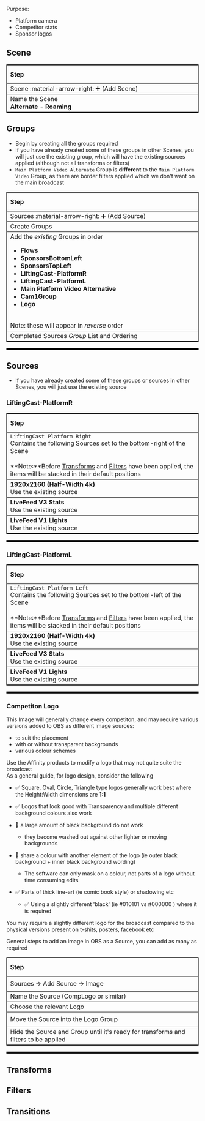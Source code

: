 Purpose:

- Platform camera
- Competitor stats
- Sponsor logos

## Scene
<style>
table, th, td {
  border: 1px solid black;
}
</style>
|  <div style="width:500px">Step</div>                       |             OBS ScreenShot                |
|:-----------------------------------------------------------|:-----------------------------------------:|
| Scene :material-arrow-right: :heavy_plus_sign: (Add Scene) | ![](artifacts/scenes/new-scene.png)       |
| Name the Scene <br><b>Alternate - Roaming</b>              | ![](artifacts/scenes/roaming/ro-scene-name.png)  |


## Groups

- Begin by creating all the groups required
- If you have already created some of these groups in other Scenes, you will just use the existing group, which will have the existing sources applied (although not all transforms or filters)
- `Main Platform Video Alternate` Group is **different** to the `Main Platform Video` Group, as there are border filters applied which we don't want on the main broadcast


| <div style="width:500px">Step</div>                               |        OBS Screenshot                                            |
|:------------------------------------------------------------------|:----------------------------------------------------------------:|
| Sources :material-arrow-right: :heavy_plus_sign:  (Add Source)    | ![](artifacts/scenes/new-sources.png)                            |
| Create Groups                                                     | ![](artifacts/scenes/sources-new-group.png)                      |
| Add the *existing* Groups in order <b><br><ul>  <li>Flows</li><li>SponsorsBottomLeft</li><li>SponsorsTopLeft</li><li>LiftingCast-PlatformR</li><li>LiftingCast-PlatformL</li><li>Main Platform Video Alternative</li><li>Cam1Group</li><li>Logo</li></ul></b><br>Note: these will appear in *reverse* order | ![](artifacts/scenes/general-group-existing.png) |
| Completed Sources *Group* List and Ordering                       |![](artifacts/scenes/roaming/ro-group-list.png) |

<hr style="border:2px solid black">


## Sources

- If you have already created some of these groups or sources in other Scenes, you will just use the existing source

### LiftingCast-PlatformR

| <div style="width:500px">Step</div>                               |        OBS Screenshot                                            |
|:------------------------------------------------------------------|:----------------------------------------------------------------:|
| `LiftingCast Platform Right` <br> Contains the following Sources set to the bottom-right of the Scene<br><br>**Note:**Before [Transforms](#transforms) and [Filters](#filters) have been applied, the items will be stacked in their default positions |  ![](artifacts/scenes/main-platform/mp-liftingcast-platformr.png) |
| **1920x2160 (Half-Width 4k)**<br>Use the existing source | ![](artifacts/scenes/sources-new-image.png)![](artifacts/scenes/main-platform/mp-source-add-existing-bg.png)  |
| **LiveFeed V3 Stats**<br>Use the existing source  | ![](artifacts/scenes/sources-new-browser.png)![](artifacts/scenes/main-platform/mp-source-add-existing-stats.png)  |
| **LiveFeed V1 Lights**<br>Use the existing source | ![](artifacts/scenes/sources-new-browser.png)![](artifacts/scenes/main-platform/mp-source-add-existing-lights.png)  |

<hr style="border:2px solid black">

### LiftingCast-PlatformL

| <div style="width:500px">Step</div>                               |        OBS Screenshot                                            |
|:------------------------------------------------------------------|:----------------------------------------------------------------:|
| `LiftingCast Platform Left` <br> Contains the following Sources set to the bottom-left of the Scene<br><br>**Note:**Before [Transforms](#transforms) and [Filters](#filters) have been applied, the items will be stacked in their default positions |  ![](artifacts/scenes/main-platform/mp-liftingcast-platforml.png) |
| **1920x2160 (Half-Width 4k)**<br>Use the existing source | ![](artifacts/scenes/sources-new-image.png)![](artifacts/scenes/main-platform/mp-source-add-existing-bg.png)  |
| **LiveFeed V3 Stats**<br>Use the existing source  | ![](artifacts/scenes/sources-new-browser.png)![](artifacts/scenes/main-platform/mp-source-add-existing-stats.png)  |
| **LiveFeed V1 Lights**<br>Use the existing source | ![](artifacts/scenes/sources-new-browser.png)![](artifacts/scenes/main-platform/mp-source-add-existing-lights.png)  |

<hr style="border:2px solid black">


### Competiton Logo
This Image will generally change every competiton, and may require various versions added to OBS as different image sources:

 - to suit the placement
 - with or without transparent backgrounds 
 - various colour schemes

Use the Affinity products to modify a logo that may not quite suite the broadcast<br>
As a general guide, for logo design, consider the following
 
- ✅ Square, Oval, Circle, Triangle type logos generally work best where the Height:Width dimensions are **1:1**
- ✅ Logos that look good with Transparency and multiple different background colours also work
- 🚫 a large amount of black background do not work
    - they become washed out against other lighter or moving backgrounds
- 🚫 share a colour with another element of the logo (ie outer black background + inner black background wording)
    - The software can only mask on a colour, not parts of a logo without time consuming edits

- ✅ Parts of thick line-art (ie comic book style) or shadowing etc
    - ✅ Using a slightly different 'black' (ie #010101 vs #000000 ) where it is required

You may require a slightly different logo for the broadcast compared to the physical versions present on t-shits, posters, facebook etc

General steps to add an image in OBS as a Source, you can add as many as required

| <div style="width:500px">Step</div>                               |        OBS Screenshot                                                        |
|:------------------------------------------------------------------|:----------------------------------------------------------------------------:|
|  Sources → Add Source → Image          | ![](artifacts/scenes/new-sources.png)<br>![](artifacts/scenes/sources-new-image.png)                    |
|  Name the Source (CompLogo or similar) | ![](artifacts/scenes/slap-cam/sc-source-complogo.png)                                                   |
|  Choose the relevant Logo              | ![](artifacts/scenes/onedrive-complogo.png)                                                             |
|  Move the Source into the Logo Group   | ![](artifacts/scenes/slap-cam/sc-source-move.png)<br>![](artifacts/scenes/slap-cam/sc-source-moved.png) |
|  Hide the Source and Group until it's ready for transforms and filters to be applied | ![](artifacts/scenes/slap-cam/sc-source-logo-hide.png)                    |

<hr style="border:2px solid black">


## Transforms

## Filters

## Transitions
